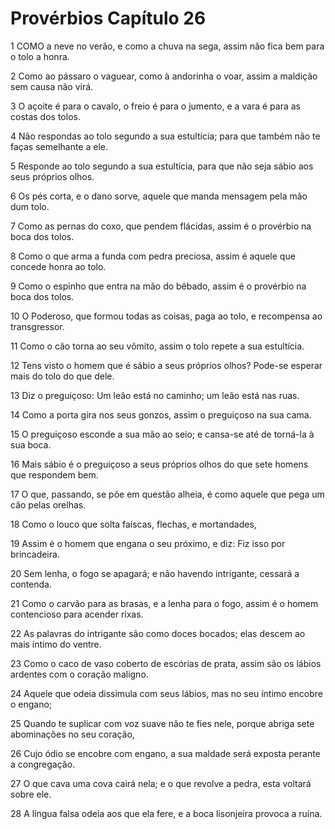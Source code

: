 # Provérbios Capítulo 26

1	COMO a neve no verão, e como a chuva na sega, assim não fica bem para o tolo a honra.

2	Como ao pássaro o vaguear, como à andorinha o voar, assim a maldição sem causa não virá.

3	O açoite é para o cavalo, o freio é para o jumento, e a vara é para as costas dos tolos.

4	Não respondas ao tolo segundo a sua estultícia; para que também não te faças semelhante a ele.

5	Responde ao tolo segundo a sua estultícia, para que não seja sábio aos seus próprios olhos.

6	Os pés corta, e o dano sorve, aquele que manda mensagem pela mão dum tolo.

7	Como as pernas do coxo, que pendem flácidas, assim é o provérbio na boca dos tolos.

8	Como o que arma a funda com pedra preciosa, assim é aquele que concede honra ao tolo.

9	Como o espinho que entra na mão do bêbado, assim é o provérbio na boca dos tolos.

10	O Poderoso, que formou todas as coisas, paga ao tolo, e recompensa ao transgressor.

11	Como o cão torna ao seu vômito, assim o tolo repete a sua estultícia.

12	Tens visto o homem que é sábio a seus próprios olhos? Pode-se esperar mais do tolo do que dele.

13	Diz o preguiçoso: Um leão está no caminho; um leão está nas ruas.

14	Como a porta gira nos seus gonzos, assim o preguiçoso na sua cama.

15	O preguiçoso esconde a sua mão ao seio; e cansa-se até de torná-la à sua boca.

16	Mais sábio é o preguiçoso a seus próprios olhos do que sete homens que respondem bem.

17	O que, passando, se põe em questão alheia, é como aquele que pega um cão pelas orelhas.

18	Como o louco que solta faíscas, flechas, e mortandades,

19	Assim é o homem que engana o seu próximo, e diz: Fiz isso por brincadeira.

20	Sem lenha, o fogo se apagará; e não havendo intrigante, cessará a contenda.

21	Como o carvão para as brasas, e a lenha para o fogo, assim é o homem contencioso para acender rixas.

22	As palavras do intrigante são como doces bocados; elas descem ao mais íntimo do ventre.

23	Como o caco de vaso coberto de escórias de prata, assim são os lábios ardentes com o coração maligno.

24	Aquele que odeia dissimula com seus lábios, mas no seu íntimo encobre o engano;

25	Quando te suplicar com voz suave não te fies nele, porque abriga sete abominações no seu coração,

26	Cujo ódio se encobre com engano, a sua maldade será exposta perante a congregação.

27	O que cava uma cova cairá nela; e o que revolve a pedra, esta voltará sobre ele.

28	A língua falsa odeia aos que ela fere, e a boca lisonjeira provoca a ruína.

